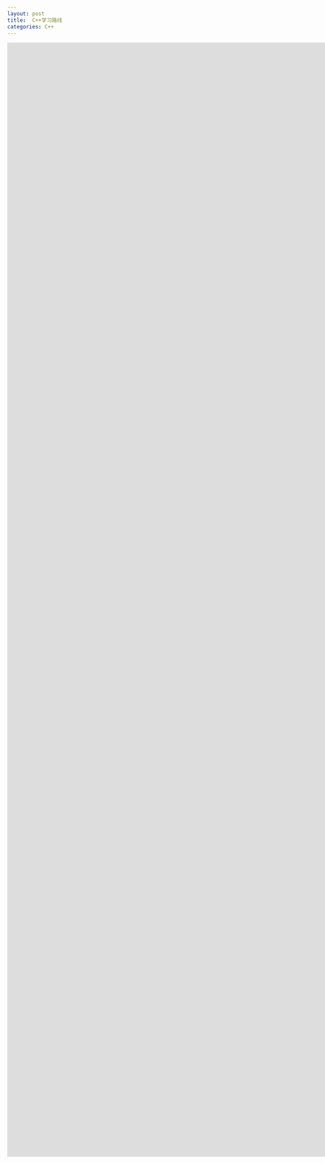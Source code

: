 ```yaml
---
layout: post
title:  C++学习路线
categories: C++
---
```

<iframe style="border:none" width="1900" text-align: center; height="2560" src="https://whimsical.com/embed/B5S7D76ZxLB3GTxXkDxFq1"></iframe>